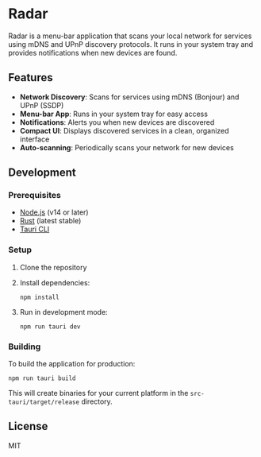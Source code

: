 # Radar

Radar is a menu-bar application that scans your local network for services using mDNS and UPnP discovery protocols. It runs in your system tray and provides notifications when new devices are found.

## Features

- **Network Discovery**: Scans for services using mDNS (Bonjour) and UPnP (SSDP)
- **Menu-bar App**: Runs in your system tray for easy access
- **Notifications**: Alerts you when new devices are discovered
- **Compact UI**: Displays discovered services in a clean, organized interface
- **Auto-scanning**: Periodically scans your network for new devices

## Development

### Prerequisites

- [Node.js](https://nodejs.org/) (v14 or later)
- [Rust](https://www.rust-lang.org/tools/install) (latest stable)
- [Tauri CLI](https://tauri.app/v1/guides/getting-started/prerequisites)

### Setup

1. Clone the repository
2. Install dependencies:

   ```
   npm install
   ```

3. Run in development mode:

   ```
   npm run tauri dev
   ```

### Building

To build the application for production:

```
npm run tauri build
```

This will create binaries for your current platform in the `src-tauri/target/release` directory.

## License

MIT
